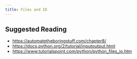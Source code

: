```yaml
---
title: Files and IO
---
```

## Suggested Reading
 * https://automatetheboringstuff.com/chapter8/ 
 * https://docs.python.org/2/tutorial/inputoutput.html
 * https://www.tutorialspoint.com/python/python_files_io.htm
